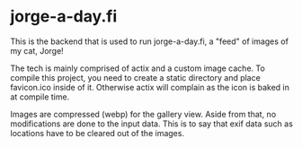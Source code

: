 # jorge-a-day.fi
This is the backend that is used to run jorge-a-day.fi, a "feed" of images of my cat, Jorge!

The tech is mainly comprised of actix and a custom image cache.
To compile this project, you need to create a static directory and place favicon.ico inside of it. Otherwise actix will complain as the icon is baked in at compile time.

Images are compressed (webp) for the gallery view. Aside from that, no modifications are done to the input data. This is to say that exif data such as locations have to be cleared out of the images.

